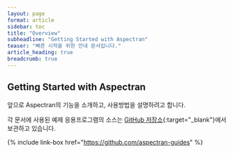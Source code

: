 ```yaml
---
layout: page
format: article
sidebar: toc
title: "Overview"
subheadline: "Getting Started with Aspectran"
teaser: "빠른 시작을 위한 안내 문서입니다."
article_heading: true
breadcrumb: true
---
```


## Getting Started with Aspectran

앞으로 Aspectran의 기능을 소개하고, 사용방법을 설명하려고 합니다.

각 문서에 사용된 예제 응용프로그램의 소스는 [GitHub 저장소][1]{:target="_blank"}에서 보관하고 있습니다.

{% include link-box href="https://github.com/aspectran-guides" %}

[1]: https://github.com/aspectran-guides "Aspectran Guides "
